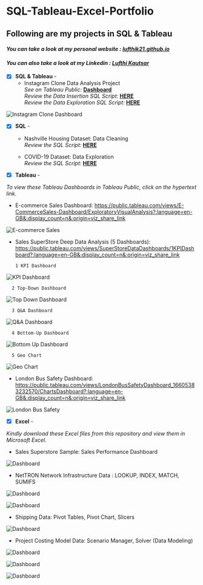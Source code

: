 # SQL-Tableau-Excel-Portfolio

## Following are my projects in SQL & Tableau
#### *You can take a look at my personal website : [lufthik21.github.io](lufthik21.github.io)* <br />
#### *You can also take a look at my Linkedin : [Lufthi Kautsar](https://www.linkedin.com/in/lufthi-kautsar-946a0686/)* <br />



- [x] **SQL & Tableau** - 
  - Instagram Clone Data Analysis Project<br />
*See on Tableau Public:* **[Dashboard](https://public.tableau.com/views/InstagramDummyDataDashboard/InstagramCloneDataAnalysisDashboard?:language=en-GB&:display_count=n&:origin=viz_share_link)**<br />
*Review the Data Insertion SQL Script:* **[HERE](https://github.com/lufthik21/SQL-Tableau-Portfolio/blob/main/Instagram%20Clone%20SQL%20-%20Database%20%26%20Inserting%20Data.sql)**<br />
*Review the Data Exploration SQL Script:* **[HERE](https://github.com/lufthik21/SQL-Tableau-Portfolio/blob/main/Instagram%20Clone%20SQL%20-%20Exploratory%20Data%20Analysis.sql)**<br />

![Instagram Clone Dashboard](visuals/InstagramCloneDashboard.png)


- [x] **SQL** - 
  - Nashville Housing Dataset: Data Cleaning <br />
*Review the SQL Script:* **[HERE](https://github.com/lufthik21/SQL-Tableau-Portfolio/blob/main/SQL%20-%20Data%20Cleaning.sql)**<br />

  - COVID-19 Dataset: Data Exploration  <br />
*Review the SQL Script:* **[HERE](https://github.com/lufthik21/SQL-Tableau-Portfolio/blob/main/SQL%20-%20Data%20Exploration.sql)**<br />


- [x] **Tableau** - 

*To view these Tableau Dashboards in Tableau Public, click on the hypertext link.*


- E-commerce Sales Dashboard: https://public.tableau.com/views/E-CommerceSales-Dashboard/ExploratoryVisualAnalysis?:language=en-GB&:display_count=n&:origin=viz_share_link

![E-commerce Sales](visuals/E-commerceRetail.png)


- Sales SuperStore Deep Data Analysis (5 Dashboards): https://public.tableau.com/views/SuperStoreDataDashboards/1KPIDashboard?:language=en-GB&:display_count=n&:origin=viz_share_link 
      
      1 KPI Dashboard

![KPI Dashboard](visuals/KPIDashboard.png)

      2 Top-Down Dashboard
      
![Top Down Dashboard](visuals/TopDownDashboard.png)

      3 Q&A Dashboard
      
![Q&A Dashboard](visuals/Q&ADashboard.png)

      4 Bottom-Up Dashboard
      
![Bottom Up Dashboard](visuals/BottomUpDashboard.png)

      5 Geo Chart
      
![Geo Chart](visuals/GeoChart.png)


- London Bus Safety Dashboard: https://public.tableau.com/views/LondonBusSafetyDashboard_16605383232570/ChartsDashboard?:language=en-GB&:display_count=n&:origin=viz_share_link 

![London Bus Safety](visuals/LondonBusSafety.png)



- [x] **Excel** - 

*Kindly download these Excel files from this repository and view them in Microsoft Excel.*


- Sales Superstore Sample: Sales Performance Dashboard <br />

![Dashboard](visuals/excel/Dashboards.png)


- NetTRON Network Infrastructure Data : LOOKUP, INDEX, MATCH, SUMIFS <br />

![Dashboard](visuals/excel/INDEX.png)

![Dashboard](visuals/excel/LOOKUP.png)


- Shipping Data: Pivot Tables, Pivot Chart, Slicers <br />

![Dashboard](visuals/excel/PivotReports.png)


- Project Costing Model Data: Scenario Manager, Solver (Data Modeling)

![Dashboard](visuals/excel/DataModeling.png)

![Dashboard](visuals/excel/Solver.png)

![Dashboard](visuals/excel/ScenarioManager.png)
